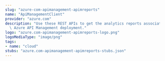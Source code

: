 ```yaml
---
slug: "azure-com-apimanagement-apimreports"
name: "ApiManagementClient"
provider: "azure.com"
description: "Use these REST APIs to get the analytics reports associated with your\
  \ Azure API Management deployment."
logo: "azure.com-apimanagement-apimreports-logo.png"
logoMediaType: "image/png"
tags:
- name: "cloud"
stubs: "azure.com-apimanagement-apimreports-stubs.json"
---
```

